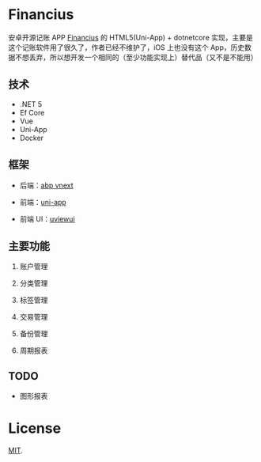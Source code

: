 # Financius

安卓开源记账 APP [Financius](https://github.com/mvarnagiris/financius) 的 HTML5(Uni-App) + dotnetcore 实现，主要是这个记账软件用了很久了，作者已经不维护了，iOS 上也没有这个 App，历史数据不想丢弃，所以想开发一个相同的（至少功能实现上）替代品（又不是不能用）


## 技术

- .NET 5
- Ef Core
- Vue
- Uni-App
- Docker

## 框架

- 后端：[abp vnext](https://docs.abp.io/zh-Hans/abp/latest/)

- 前端：[uni-app](https://uniapp.dcloud.io/)

- 前端 UI：[uviewui](https://www.uviewui.com/)


## 主要功能

1. 账户管理

2. 分类管理

3. 标签管理

4. 交易管理

5. 备份管理

6. 周期报表


## TODO

- 图形报表

# License

[MIT](LICENSE).
